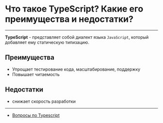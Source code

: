# Что такое TypeScript? Какие его преимущества и недостатки?

---

**TypeScript** - представляет собой диалект языка `JavaScript`, который добавляет ему статическую типизацию.

## Преимущества

- Упрощает тестирование кода, масштабирование, поддержку
- Повышает читаемость

## Недостатки

- снижает скорость разработки

---

- [Вопросы по Typescript](./typeScript.md)
